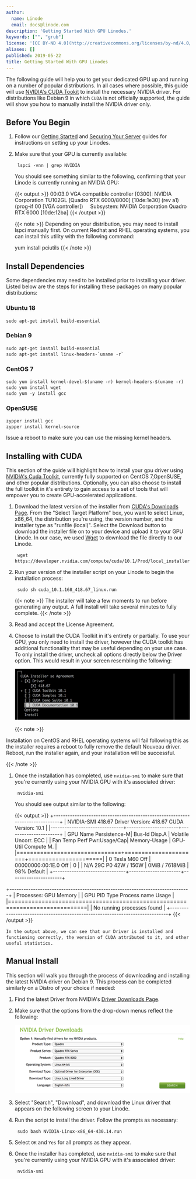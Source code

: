```yaml
---
author:
  name: Linode
  email: docs@linode.com
description: 'Getting Started With GPU Linodes.'
keywords: ["", "grub"]
license: '[CC BY-ND 4.0](http://creativecommons.org/licenses/by-nd/4.0/)'
aliases: []
published: 2019-05-22
title: Getting Started With GPU Linodes
---
```


The following guide will help you to get your dedicated GPU up and running on a number of popular distributions. In all cases where possible, this guide will use [NVIDIA's CUDA Tookit](https://developer.nvidia.com/cuda-toolkit) to install the necessary NVIDIA driver.  For distributions like Debian 9 in which `CUDA` is not officially supported, the guide will show you how to manually install the NVIDIA driver only.

## Before You Begin

1. Follow our [Getting Started](https://www.linode.com/docs/getting-started/) and [Securing Your Server](https://www.linode.com/docs/security/securing-your-server/) guides for instructions on setting up your Linodes.

1. Make sure that your GPU is currently available:

        lspci -vnn | grep NVIDIA

    You should see something similar to the following, confirming that your Linode is currently running an NVIDIA GPU:

    {{< output >}}
00:03.0 VGA compatible controller [0300]: NVIDIA Corporation TU102GL [Quadro RTX 6000/8000] [10de:1e30] (rev a1) (prog-if 00 [VGA controller])
    Subsystem: NVIDIA Corporation Quadro RTX 6000 [10de:12ba]
{{< /output >}}

    {{< note >}}
Depending on your distribution, you may need to install lspci manually first. On current Redhat and RHEL operating systems, you can install this utility with the following command:

    yum install pciutils
{{< /note >}}

## Install Dependencies

Some dependencies may need to be installed prior to installing your driver. Listed below are the steps for installing these packages on many popular distributions:

### Ubuntu 18

    sudo apt-get install build-essential

### Debian 9

    sudo apt-get install build-essential
    sudo apt-get install linux-headers-`uname -r`

### CentOS 7
    sudo yum install kernel-devel-$(uname -r) kernel-headers-$(uname -r)
    sudo yum install wget
    sudo yum -y install gcc

### OpenSUSE
    zypper install gcc
    zypper install kernel-source

Issue a reboot to make sure you can use the missing kernel headers.


## Installing with CUDA

 This section of the guide will highlight how to install your gpu driver using [NVIDIA's Cuda Toolkit](https://developer.nvidia.com/cuda-toolkit), currently fully supported on CentOS 7,OpenSUSE, and other popular distributions. Optionally, you can also choose to install the full toolkit in it's entirety to gain access to a set of tools that will empower you to create GPU-accelerated applications.

1. Download the latest version of the installer from [CUDA's Downloads Page](https://developer.nvidia.com/cuda-downloads). From the "Select Target Platform" box, you want to select Linux, x86_64, the distribution you're using, the version number, and the installer type as "runfile (local)". Select the Download button to download the installer file on to your device and upload it to your GPU Linode. In our case, we used [Wget](https://www.linode.com/docs/quick-answers/linux/how-to-use-wget/) to download the file directly to our Linode.

        wget https://developer.nvidia.com/compute/cuda/10.1/Prod/local_installers/cuda_10.1.168_418.67_linux.run

1. Run your version of the installer script on your Linode to begin the installation process:

        sudo sh cuda_10.1.168_418.67_linux.run

    {{< note >}}
The installer will take a few moments to run before generating any output. A full install will take several minutes to fully complete.
{{< /note >}}

1. Read and accept the License Agreement.

1. Choose to install the CUDA Toolkit in it's entirety or partially. To use your GPU, you only need to install the driver, however the CUDA toolkit has additional functionality that may be useful depending on your use case. To only install the driver, uncheck all options directly below the Driver option. This would result in your screen resembling the following:

    ![Cuda Installer](cuda-installer.png "Cuda Installer")

    {{< note >}}

Installation on CentOS and RHEL operating systems will fail following this as the installer requires a reboot to fully remove the default Nouveau driver. Reboot, run the installer again, and your installation will be successful.

{{< /note >}}

1. Once the installation has completed, use `nvidia-smi` to make sure that you're currently using your NVIDIA GPU with it's associated driver:

        nvidia-smi

    You should see output similar to the following:

    {{< output >}}
+-----------------------------------------------------------------------------+
| NVIDIA-SMI 418.67       Driver Version: 418.67       CUDA Version: 10.1     |
|-------------------------------+----------------------+----------------------+
| GPU  Name        Persistence-M| Bus-Id        Disp.A | Volatile Uncorr. ECC |
| Fan  Temp  Perf  Pwr:Usage/Cap|         Memory-Usage | GPU-Util  Compute M. |
|===============================+======================+======================|
|   0  Tesla M60           Off  | 00000000:00:1E.0 Off |                    0 |
| N/A   29C    P0    42W / 150W |      0MiB /  7618MiB |     98%      Default |
+-------------------------------+----------------------+----------------------+

+-----------------------------------------------------------------------------+
| Processes:                                                       GPU Memory |
|  GPU       PID   Type   Process name                             Usage      |
|=============================================================================|
|  No running processes found                                                 |
+-----------------------------------------------------------------------------+
{{< /output >}}

    In the output above, we can see that our Driver is installed and functioning correctly, the version of CUDA attributed to it, and other useful statistics.

## Manual Install

This section will walk you through the process of downloading and installing the latest NVIDIA driver on Debian 9. This process can be completed similarly on a Distro of your choice if needed:

1. Find the latest Driver from NVIDIA's [Driver Downloads Page](https://www.nvidia.com/Download/index.aspx?lang=en-us).

1. Make sure that the options from the drop-down menus reflect the following:

    ![Driver Download](driver.png "Driver Download")

1. Select "Search", "Download", and download the Linux driver that appears on the following screen to your Linode.

1. Run the script to install the driver. Follow the prompts as necessary:

        sudo bash NVIDIA-Linux-x86_64-430.14.run

1. Select `OK` and `Yes` for all prompts as they appear.

1. Once the installer has completed, use `nvidia-smi` to make sure that you're currently using your NVIDIA GPU with it's associated driver:

        nvidia-smi